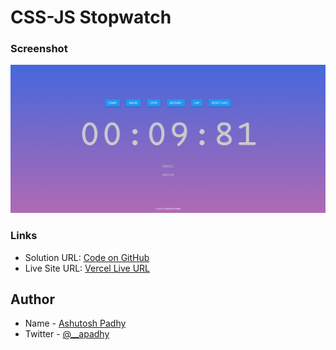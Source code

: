 # CSS-JS Stopwatch

### Screenshot

![screenshot](screenshot.png)

### Links

- Solution URL: [Code on GitHub](https://github.com/a-padhy/CSS-JS-Stopwatch)
- Live Site URL: [Vercel Live URL](https://ap-css-js-stopwatch.vercel.app/)

## Author

- Name - [Ashutosh Padhy](https://ashutoshpadhy.vercel.app/)
- Twitter - [@__apadhy](https://www.twitter.com/__apadhy)
